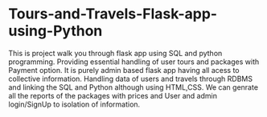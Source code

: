 # Tours-and-Travels-Flask-app-using-Python
This is project walk you through flask app using SQL and python programming. Providing essential handling of user tours and packages with Payment option. It is purely admin based flask app having all acess to collective information. 
Handling data of users and travels through RDBMS and linking the SQL and Python although using HTML,CSS. 
We can genrate all the reports of the packages with prices and User and admin login/SignUp to isolation of information.
